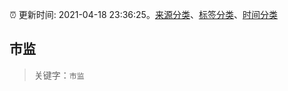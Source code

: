 :alarm_clock: 更新时间: 2021-04-18 23:36:25。[来源分类](../README.md)、[标签分类](../TAGS.md)、[时间分类](../TIMELINE.md)

## 市监


> 关键字：`市监`


